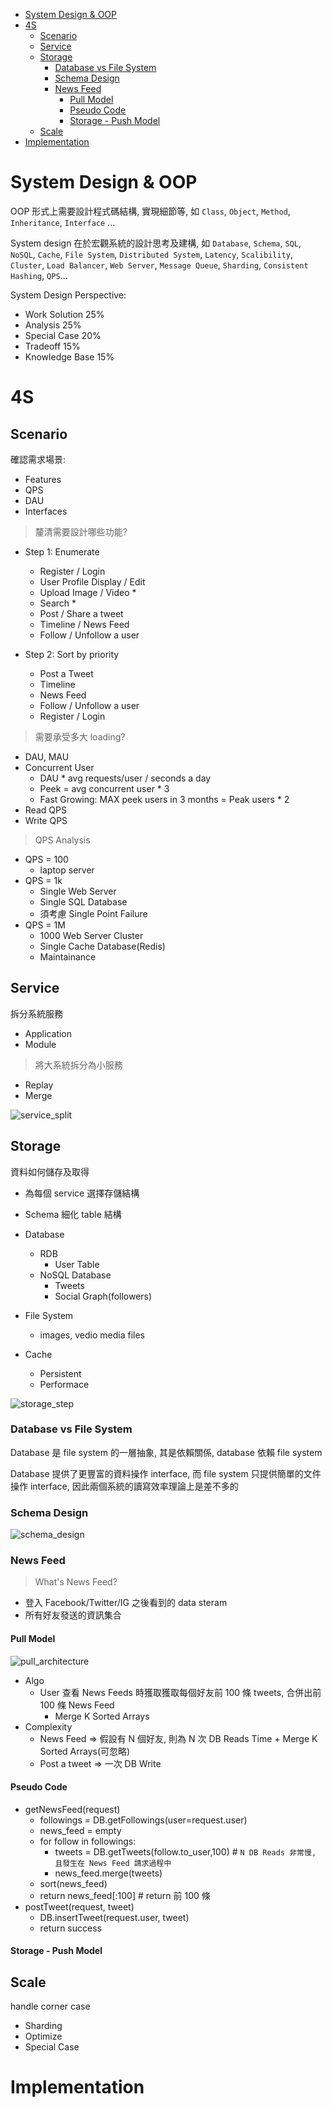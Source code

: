 - [System Design & OOP](#system-design--oop)
- [4S](#4s)
  - [Scenario](#scenario)
  - [Service](#service)
  - [Storage](#storage)
    - [Database vs File System](#database-vs-file-system)
    - [Schema Design](#schema-design)
    - [News Feed](#news-feed)
      - [Pull Model](#pull-model)
      - [Pseudo Code](#pseudo-code)
      - [Storage - Push Model](#storage---push-model)
  - [Scale](#scale)
- [Implementation](#implementation)

# System Design & OOP

OOP 形式上需要設計程式碼結構, 實現細節等, 如 `Class`, `Object`, `Method`, `Inheritance`, `Interface` ...

System design 在於宏觀系統的設計思考及建構, 如 `Database`, `Schema`, `SQL`, `NoSQL`, `Cache`, `File System`, `Distributed System`, `Latency`, `Scalibility`, `Cluster`, `Load Balancer`, `Web Server`, `Message Queue`, `Sharding`, `Consistent Hashing`, `QPS`...

System Design Perspective:
- Work Solution 25%
- Analysis 25%
- Special Case 20%
- Tradeoff 15%
- Knowledge Base 15%

# 4S

## Scenario

確認需求場景:
- Features
- QPS
- DAU
- Interfaces

> 釐清需要設計哪些功能?
- Step 1: Enumerate
  - Register / Login
  - User Profile Display / Edit
  - Upload Image / Video *
  - Search *
  - Post / Share a tweet
  - Timeline / News Feed
  - Follow / Unfollow a user

- Step 2: Sort by priority
  - Post a Tweet
  - Timeline
  - News Feed
  - Follow / Unfollow a user
  - Register / Login

> 需要承受多大 loading?
- DAU, MAU
- Concurrent User
  - DAU * avg requests/user / seconds a day
  - Peek = avg concurrent user * 3
  - Fast Growing: MAX peek users in 3 months = Peak users * 2
- Read QPS
- Write QPS

> QPS Analysis
- QPS = 100
  - laptop server
- QPS = 1k
  - Single Web Server
  - Single SQL Database
  - 須考慮 Single Point Failure
- QPS = 1M
  - 1000 Web Server Cluster
  - Single Cache Database(Redis)
  - Maintainance



## Service

拆分系統服務
- Application
- Module

> 將大系統拆分為小服務
- Replay
- Merge

![service_split](img/service_split.png)

## Storage

資料如何儲存及取得
- 為每個 service 選擇存儲結構
- Schema 細化 table 結構

- Database
  - RDB
    - User Table
  - NoSQL Database
    - Tweets
    - Social Graph(followers)
- File System
  - images, vedio media files
- Cache
  - Persistent
  - Performace

![storage_step](img/storage_step.png)

### Database vs File System

Database 是 file system 的一層抽象, 其是依賴關係, database 依賴 file system

Database 提供了更豐富的資料操作 interface, 而 file system 只提供簡單的文件操作 interface, 因此兩個系統的讀寫效率理論上是差不多的

### Schema Design

![schema_design](img/schema_design.png)

### News Feed

> What's News Feed?
- 登入 Facebook/Twitter/IG 之後看到的 data steram
- 所有好友發送的資訊集合

#### Pull Model

![pull_architecture](img/pull_architecture.png)

- Algo
  - User 查看 News Feeds 時獲取獲取每個好友前 100 條 tweets, 合併出前 100 條 News Feed
    - Merge K Sorted Arrays
- Complexity
  - News Feed => 假設有 N 個好友, 則為 N 次 DB Reads Time + Merge K Sorted Arrays(可忽略)
  - Post a tweet => 一次 DB Write

#### Pseudo Code

- getNewsFeed(request)
  - followings = DB.getFollowings(user=request.user)
  - news_feed = empty
  - for follow in followings:
    - tweets = DB.getTweets(follow.to_user,100) # `N DB Reads 非常慢, 且發生在 News Feed 請求過程中`
    - news_feed.merge(tweets)
  - sort(news_feed)
  - return news_feed[:100] # return 前 100 條
- postTweet(request, tweet)
  - DB.insertTweet(request.user, tweet)
  - return success

#### Storage - Push Model

## Scale

handle corner case
- Sharding
- Optimize
- Special Case

# Implementation